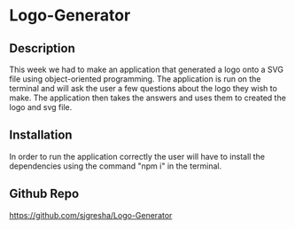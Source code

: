 # Logo-Generator

## Description
This week we had to make an application that generated a logo onto a SVG file using object-oriented programming. The application is run on the terminal and will ask the user a few questions about the logo they wish to make. The application then takes the answers and uses them to created the logo and svg file. 

## Installation
In order to run the application correctly the user will have to install the dependencies using the command "npm i" in the terminal.

## Github Repo
https://github.com/sjgresha/Logo-Generator
